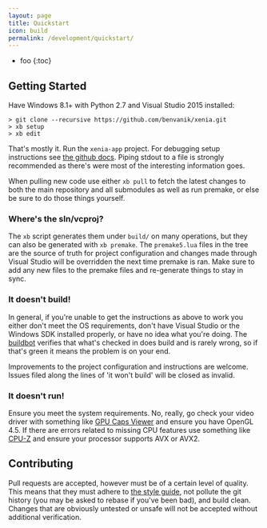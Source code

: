 ```yaml
---
layout: page
title: Quickstart
icon: build
permalink: /development/quickstart/
---
```


* foo
{:toc}

## Getting Started

Have Windows 8.1+ with Python 2.7 and Visual Studio 2015 installed:

    > git clone --recursive https://github.com/benvanik/xenia.git
    > xb setup
    > xb edit

That's mostly it. Run the `xenia-app` project. For debugging setup instructions
see [the github docs](https://github.com/benvanik/xenia/blob/master/docs/building.md).
Piping stdout to a file is strongly recommended as there's were most of the
interesting information goes.

When pulling new code use either `xb pull` to fetch the latest changes to both
the main repository and all submodules as well as run premake, or else be sure
to do those things yourself.

### Where's the sln/vcproj?

The `xb` script generates them under `build/` on many operations, but they can
also be generated with `xb premake`. The `premake5.lua` files in the tree are
the source of truth for project configuration and changes made through
Visual Studio will be overridden the next time premake is ran. Make sure to
add any new files to the premake files and re-generate things to stay in sync.

### It doesn't build!

In general, if you're unable to get the instructions as above to work you either
don't meet the OS requirements, don't have Visual Studio or the Windows SDK
installed properly, or have no idea what you're doing. The
[buildbot](http://build.xenia.jp/waterfall) verifies that what's checked in does
build and is rarely wrong, so if that's green it means the problem is on your
end.

Improvements to the project configuration and instructions are welcome. Issues
filed along the lines of 'it won't build' will be closed as invalid.

### It doesn't run!

Ensure you meet the system requirements. No, really, go check your video driver
with something like [GPU Caps Viewer](http://www.ozone3d.net/gpu_caps_viewer/)
and ensure you have OpenGL 4.5. If there are errors related to missing CPU
features use something like [CPU-Z](http://www.cpuid.com/softwares/cpu-z.html)
and ensure your processor supports AVX or AVX2.

## Contributing

Pull requests are accepted, however must be of a certain level of quality.
This means that they must adhere to [the style guide](https://github.com/benvanik/xenia/blob/master/docs/style_guide.md),
not pollute the git history (you may be asked to rebase if you've been bad),
and build clean. Changes that are obviously untested or unsafe will not be
accepted without additional verification.
